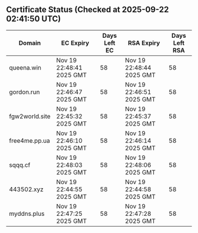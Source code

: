 ## Certificate Status (Checked at 2025-09-22 02:41:50 UTC)
| Domain | EC Expiry | Days Left EC | RSA Expiry | Days Left RSA |
|--------|-----------|-------------|------------|--------------|
| queena.win | Nov 19 22:48:41 2025 GMT | 58 | Nov 19 22:48:44 2025 GMT | 58 |
| gordon.run | Nov 19 22:46:47 2025 GMT | 58 | Nov 19 22:46:51 2025 GMT | 58 |
| fgw2world.site | Nov 19 22:45:32 2025 GMT | 58 | Nov 19 22:45:37 2025 GMT | 58 |
| free4me.pp.ua | Nov 19 22:46:10 2025 GMT | 58 | Nov 19 22:46:14 2025 GMT | 58 |
| sqqq.cf | Nov 19 22:48:03 2025 GMT | 58 | Nov 19 22:48:06 2025 GMT | 58 |
| 443502.xyz | Nov 19 22:44:55 2025 GMT | 58 | Nov 19 22:44:58 2025 GMT | 58 |
| myddns.plus | Nov 19 22:47:25 2025 GMT | 58 | Nov 19 22:47:28 2025 GMT | 58 |
